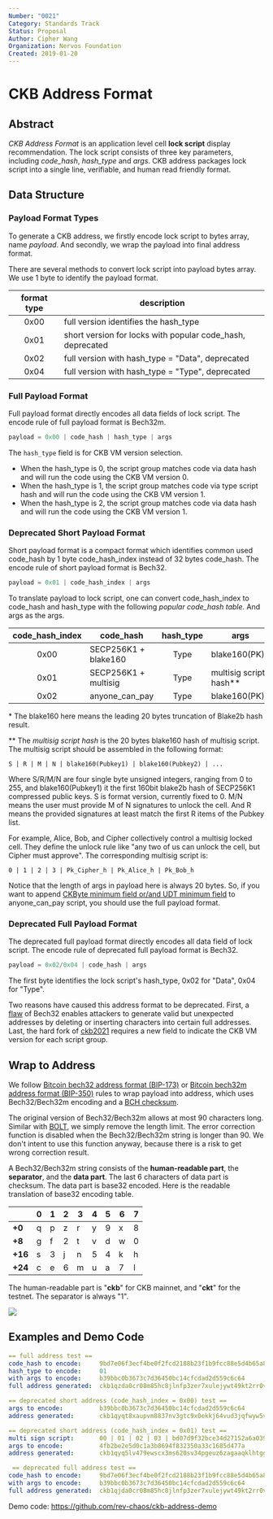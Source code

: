 ```yaml
---
Number: "0021"
Category: Standards Track
Status: Proposal
Author: Cipher Wang
Organization: Nervos Foundation
Created: 2019-01-20
---
```


# CKB Address Format

## Abstract

*CKB Address Format* is an application level cell **lock script** display recommendation. The lock script consists of three key parameters, including *code_hash*, *hash_type* and *args*. CKB address packages lock script into a single line, verifiable, and human read friendly format.

## Data Structure

### Payload Format Types

To generate a CKB address, we firstly encode lock script to bytes array, name *payload*. And secondly, we wrap the payload into final address format.

There are several methods to convert lock script into payload bytes array. We use 1 byte to identify the payload format.

| format type |                   description                                |
|:-----------:|--------------------------------------------------------------|
|  0x00       | full version identifies the hash_type                        |
|  0x01       | short version for locks with popular code_hash, deprecated   |
|  0x02       | full version with hash_type = "Data", deprecated             |
|  0x04       | full version with hash_type = "Type", deprecated             |

### Full Payload Format

Full payload format directly encodes all data fields of lock script.
The encode rule of full payload format is Bech32m.

```c
payload = 0x00 | code_hash | hash_type | args
```

The `hash_type` field is for CKB VM version selection.

* When the hash_type is 0, the script group matches code via data hash and will run the code using the CKB VM version 0.
* When the hash_type is 1, the script group matches code via type script hash and will run the code using the CKB VM version 1.
* When the hash_type is 2, the script group matches code via data hash and will run the code using the CKB VM version 1.

### Deprecated Short Payload Format

Short payload format is a compact format which identifies common used code_hash by 1 byte code_hash_index instead of 32 bytes code_hash.
The encode rule of short payload format is Bech32.

```c
payload = 0x01 | code_hash_index | args
```

To translate payload to lock script, one can convert code_hash_index to code_hash and hash_type with the following *popular code_hash table*. And args as the args.

| code_hash_index |        code_hash     |   hash_type  |          args           |
|:---------------:|----------------------|:------------:|-------------------------|
|      0x00       | SECP256K1 + blake160 |     Type     |  blake160(PK)*          |
|      0x01       | SECP256K1 + multisig |     Type     |  multisig script hash** |
|      0x02       | anyone_can_pay       |     Type     |  blake160(PK)           |

\* The blake160 here means the leading 20 bytes truncation of Blake2b hash result.

\*\* The *multisig script hash* is the 20 bytes blake160 hash of multisig script. The multisig script should be assembled in the following format:

```
S | R | M | N | blake160(Pubkey1) | blake160(Pubkey2) | ...
```

Where S/R/M/N are four single byte unsigned integers, ranging from 0 to 255, and blake160(Pubkey1) it the first 160bit blake2b hash of SECP256K1 compressed public keys. S is format version, currently fixed to 0. M/N means the user must provide M of N signatures to unlock the cell. And R means the provided signatures at least match the first R items of the Pubkey list.

For example, Alice, Bob, and Cipher collectively control a multisig locked cell. They define the unlock rule like "any two of us can unlock the cell, but Cipher must approve". The corresponding multisig script is:

```
0 | 1 | 2 | 3 | Pk_Cipher_h | Pk_Alice_h | Pk_Bob_h
```

Notice that the length of args in payload here is always 20 bytes. So, if you want to append [CKByte minimum field or/and UDT minimum field](https://github.com/nervosnetwork/rfcs/blob/master/rfcs/0026-anyone-can-pay/0026-anyone-can-pay.md#script-structure) to anyone_can_pay script, you should use the full payload format.

### Deprecated Full Payload Format

The deprecated full payload format directly encodes all data field of lock script.
The encode rule of deprecated full payload format is Bech32.

```c
payload = 0x02/0x04 | code_hash | args
```

The first byte identifies the lock script's hash_type, 0x02 for "Data", 0x04 for "Type".

Two reasons have caused this address format to be deprecated. First, a [flaw](https://github.com/sipa/bech32/issues/51) of Bech32 enables attackers to generate valid but unexpected addresses by deleting or inserting characters into certain full addresses. Last, the hard fork of [ckb2021](https://github.com/nervosnetwork/rfcs/blob/master/rfcs/0037-ckb2021/0037-ckb2021.md) requires a new field to indicate the CKB VM version for each script group.

## Wrap to Address

We follow [Bitcoin bech32 address format (BIP-173)][bip173] or [Bitcoin bech32m address format (BIP-350)][bip350] rules to wrap payload into address, which uses Bech32/Bech32m encoding and a [BCH checksum][bch].

The original version of Bech32/Bech32m allows at most 90 characters long. Similar with [BOLT][BOLT_url], we simply remove the length limit. The error correction function is disabled when the Bech32/Bech32m string is longer than 90. We don't intent to use this function anyway, because there is a risk to get wrong correction result.

A Bech32/Bech32m string consists of the **human-readable part**, the **separator**, and the **data part**. The last 6 characters of data part is checksum. The data part is base32 encoded. Here is the readable translation of base32 encoding table.

|       |0|1|2|3|4|5|6|7|
|-------|-|-|-|-|-|-|-|-|
|**+0** |q|p|z|r|y|9|x|8|
|**+8** |g|f|2|t|v|d|w|0|
|**+16**|s|3|j|n|5|4|k|h|
|**+24**|c|e|6|m|u|a|7|l|

The human-readable part is "**ckb**" for CKB mainnet, and "**ckt**" for the testnet. The separator is always "1".

![](images/ckb-address.png)

## Examples and Demo Code

```yml
== full address test ==
code_hash to encode:     9bd7e06f3ecf4be0f2fcd2188b23f1b9fcc88e5d4b65a8637b17723bbda3cce8
hash_type to encode:     01
with args to encode:     b39bbc0b3673c7d36450bc14cfcdad2d559c6c64
full address generated:  ckb1qzda0cr08m85hc8jlnfp3zer7xulejywt49kt2rr0vthywaa50xwsqdnnw7qkdnnclfkg59uzn8umtfd2kwxceqxwquc4

== deprecated short address (code_hash_index = 0x00) test ==
args to encode:          b39bbc0b3673c7d36450bc14cfcdad2d559c6c64
address generated:       ckb1qyqt8xaupvm8837nv3gtc9x0ekkj64vud3jqfwyw5v

== deprecated short address (code_hash_index = 0x01) test ==
multi sign script:       00 | 01 | 02 | 03 | bd07d9f32bce34d27152a6a0391d324f79aab854 | 094ee28566dff02a012a66505822a2fd67d668fb | 4643c241e59e81b7876527ebff23dfb24cf16482
args to encode:          4fb2be2e5d0c1a3b8694f832350a33c1685d477a
address generated:       ckb1qyq5lv479ewscx3ms620sv34pgeuz6zagaaqklhtgg

 == deprecated full address test ==
code_hash to encode:     9bd7e06f3ecf4be0f2fcd2188b23f1b9fcc88e5d4b65a8637b17723bbda3cce8
with args to encode:     b39bbc0b3673c7d36450bc14cfcdad2d559c6c64
full address generated:  ckb1qjda0cr08m85hc8jlnfp3zer7xulejywt49kt2rr0vthywaa50xw3vumhs9nvu786dj9p0q5elx66t24n3kxgj53qks
```

Demo code: https://github.com/rev-chaos/ckb-address-demo

[bip173]: https://github.com/bitcoin/bips/blob/master/bip-0173.mediawiki

[bip350]: https://github.com/sipa/bips/blob/bip-bech32m/bip-0350.mediawiki

[bch]: https://en.wikipedia.org/wiki/BCH_code

[BOLT_url]: https://github.com/lightningnetwork/lightning-rfc/blob/master/11-payment-encoding.md

[multisig_code]: https://github.com/nervosnetwork/ckb-system-scripts/blob/master/c/secp256k1_blake160_multisig_all.c
